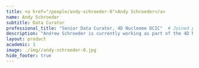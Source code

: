 ```yaml
---
title: <a href="/people/andy-schroeder-0">Andy Schroeder</a>
name: Andy Schroeder
subtitle: Data Curator
professional_title: "Senior Data Curator, 4D Nucleome DCIC"  # Joined professional titles
description: "Andrew Schroeder is currently working as part of the 4D Nucleome Data Coordination and Integration Center, assisting with project management and focusing on data management.Andrew received his PhD in Molecular and Cellular Biology from UMass, Amherst, followed by postdoctoral research at Tufts Medical School on circadian rhythms and neurobiology in Drosophila.  Andrew then joined FlyBase, a database of Drosophila Genes and Genomes as a data curator and software developer at Harvard University, shifting from wet lab research to computational biology before joining the Park lab and the 4DN-DCIC."
layout: product
academic: 1
image: ./img//andy-schroeder-0.jpg
hide_footer: true
---
```

